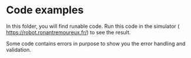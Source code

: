 # Code examples

In this folder, you will find runable code. Run this code in the simulator ( https://robot.ronantremoureux.fr/) to see the result. 

Some code contains errors in purpose to show you the error handling and validation.
